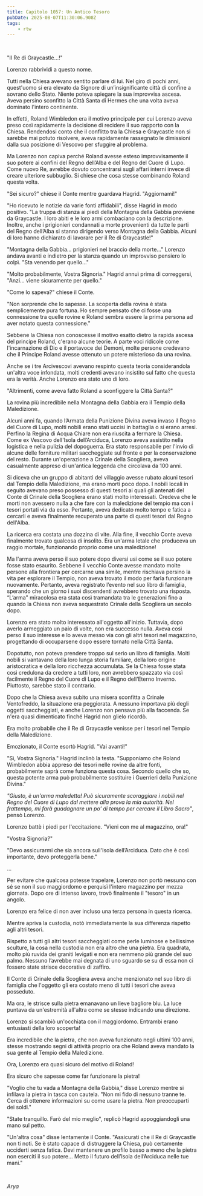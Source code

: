 ```yaml
---
title: Capitolo 1057: Un Antico Tesoro
pubDate: 2025-08-07T11:30:06.908Z
tags:
    - rtw
---
```



&nbsp;


"Il Re di Graycastle…!"


Lorenzo rabbrividì a questo nome.


Tutti nella Chiesa avevano sentito parlare di lui. Nel giro di pochi anni, quest'uomo si era elevato da Signore di un’insignificante città di confine a sovrano dello Stato. Niente poteva spiegare la sua improvvisa ascesa. Aveva persino sconfitto la Città Santa di Hermes che una volta aveva dominato l'intero continente.


In effetti, Roland Wimbledon era il motivo principale per cui Lorenzo aveva preso così rapidamente la decisione di recidere il suo rapporto con la Chiesa. Rendendosi conto che il conflitto tra la Chiesa e Graycastle non si sarebbe mai potuto risolvere, aveva rapidamente rassegnato le dimissioni dalla sua posizione di Vescovo per sfuggire al problema.


Ma Lorenzo non capiva perché Roland avesse esteso improvvisamente il suo potere ai confini del Regno dell’Alba e del Regno del Cuore di Lupo. Come nuovo Re, avrebbe dovuto concentrarsi sugli affari interni invece di creare ulteriore subbuglio. Si chiese che cosa stesse combinando Roland questa volta.


"Sei sicuro?" chiese il Conte mentre guardava Hagrid. "Aggiornami!"


"Ho ricevuto le notizie da varie fonti affidabili", disse Hagrid in modo positivo. "La truppa di stanza ai piedi della Montagna della Gabbia proviene da Graycastle. I loro abiti e le loro armi combaciano con la descrizione. Inoltre, anche i prigionieri condannati a morte provenienti da tutte le parti del Regno dell’Alba si stanno dirigendo verso Montagna della Gabbia. Alcuni di loro hanno dichiarato di lavorare per il Re di Graycastle!"


"Montagna della Gabbia... prigionieri nel braccio della morte..." Lorenzo andava avanti e indietro per la stanza quando un improvviso pensiero lo colpì. "Sta venendo per quello..."


"Molto probabilmente, Vostra Signoria." Hagrid annuì prima di correggersi, "Anzi... viene sicuramente per quello."


"Come lo sapeva?" chiese il Conte.


"Non sorprende che lo sapesse. La scoperta della rovina è stata semplicemente pura fortuna. Ho sempre pensato che ci fosse una connessione tra quelle rovine e Roland sembra essere la prima persona ad aver notato questa connessione."


Sebbene la Chiesa non conoscesse il motivo esatto dietro la rapida ascesa del principe Roland, c'erano alcune teorie. A parte voci ridicole come l'incarnazione di Dio e il portavoce dei Demoni, molte persone credevano che il Principe Roland avesse ottenuto un potere misterioso da una rovina.


Anche se i tre Arcivescovi avevano respinto questa teoria considerandola un'altra voce infondata, molti credenti avevano insistito sul fatto che questa era la verità. Anche Lorenzo era stato uno di loro.


"Altrimenti, come aveva fatto Roland a sconfiggere la Città Santa?"


La rovina più incredibile nella Montagna della Gabbia era il Tempio della Maledizione.


Alcuni anni fa, quando l’Armata della Punizione Divina aveva invaso il Regno del Cuore di Lupo, molti nobili erano stati uccisi in battaglia o si erano arresi. Perfino la Regina di Acqua Chiare non era riuscita a fermare la Chiesa. Come ex Vescovo dell'Isola dell’Arciduca, Lorenzo aveva assistito nella logistica e nella pulizia del dopoguerra. Era stato responsabile per l'invio di alcune delle forniture militari saccheggiate sul fronte e per la conservazione del resto. Durante un'operazione a Crinale della Scogliera, aveva casualmente appreso di un'antica leggenda che circolava da 100 anni.


Si diceva che un gruppo di abitanti del villaggio avesse rubato alcuni tesori dal Tempio della Maledizione, ma erano morti poco dopo. I nobili locali in seguito avevano preso possesso di questi tesori ai quali gli antenati del Conte di Crinale della Scogliera erano stati molto interessati. Credeva che le morti non avessero nulla a che fare con la maledizione del tempio ma con i tesori portati via da esso. Pertanto, aveva dedicato molto tempo e fatica a cercarli e aveva finalmente recuperato una parte di questi tesori dal Regno dell'Alba.


La ricerca era costata una dozzina di vite. Alla fine, il vecchio Conte aveva finalmente trovato qualcosa di insolito. Era un'arma letale che produceva un raggio mortale, funzionando proprio come una maledizione!


Ma l'arma aveva perso il suo potere dopo diversi usi come se il suo potere fosse stato esaurito. Sebbene il vecchio Conte avesse mandato molte persone alla frontiera per cercarne una simile, mentre rischiava persino la vita per esplorare il Tempio, non aveva trovato il modo per farla funzionare nuovamente. Pertanto, aveva registrato l’evento nel suo libro di famiglia, sperando che un giorno i suoi discendenti avrebbero trovato una risposta. “L’arma" miracolosa era stata così tramandata tra le generazioni fino a quando la Chiesa non aveva sequestrato Crinale della Scogliera un secolo dopo.


Lorenzo era stato molto interessato all'oggetto all'inizio. Tuttavia, dopo averlo armeggiato un paio di volte, non era successo nulla. Aveva così perso il suo interesse e lo aveva messo via con gli altri tesori nel magazzino, progettando di occuparsene dopo essere tornato nella Città Santa.


Dopotutto, non poteva prendere troppo sul serio un libro di famiglia. Molti nobili si vantavano della loro lunga storia familiare, della loro origine aristocratica e della loro ricchezza accumulata. Se la Chiesa fosse stata così credulona da credere a tutti loro, non avrebbero spazzato via così facilmente il Regno del Cuore di Lupo e il Regno dell’Eterno Inverno. Piuttosto, sarebbe stato il contrario.


Dopo che la Chiesa aveva subito una misera sconfitta a Crinale Ventofreddo, la situazione era peggiorata. A nessuno importava più degli oggetti saccheggiati, e anche Lorenzo non pensava più alla faccenda. Se n'era quasi dimenticato finché Hagrid non glielo ricordò.


Era molto probabile che il Re di Graycastle venisse per i tesori nel Tempio della Maledizione.


Emozionato, il Conte esortò Hagrid. "Vai avanti!"


"Sì, Vostra Signoria." Hagrid inclinò la testa. "Supponiamo che Roland Wimbledon abbia appreso dei tesori nelle rovine da altre fonti, probabilmente saprà come funziona questa cosa. Secondo quello che so, questa potente arma può probabilmente sostituire i Guerrieri della Punizione Divina."


<em>"Giusto, è un'arma maledetta! Può sicuramente scoraggiare i nobili nel Regno del Cuore di Lupo dal mettere alla prova la mia autorità. Nel frattempo, mi farà guadagnare un po' di tempo per cercare il Libro Sacro"</em>, pensò Lorenzo.


Lorenzo battè i piedi per l'eccitazione. "Vieni con me al magazzino, ora!"


"Vostra Signoria?"


"Devo assicurarmi che sia ancora sull'Isola dell’Arciduca. Dato che è così importante, devo proteggerla bene."


...


Per evitare che qualcosa potesse trapelare, Lorenzo non portò nessuno con sé se non il suo maggiordomo e perquisì l'intero magazzino per mezza giornata. Dopo ore di intenso lavoro, trovò finalmente il "tesoro" in un angolo.


Lorenzo era felice di non aver incluso una terza persona in questa ricerca.


Mentre apriva la custodia, notò immediatamente la sua differenza rispetto agli altri tesori.


Rispetto a tutti gli altri tesori saccheggiati come perle luminose e bellissime sculture, la cosa nella custodia non era altro che una pietra. Era quadrata, molto più ruvida dei graniti levigati e non era nemmeno più grande del suo palmo. Nessuno l’avrebbe mai degnata di uno sguardo se su di essa non ci fossero state strisce decorative di zaffiro.


Il Conte di Crinale della Scogliera aveva anche menzionato nel suo libro di famiglia che l'oggetto gli era costato meno di tutti i tesori che aveva posseduto.


Ma ora, le strisce sulla pietra emanavano un lieve bagliore blu. La luce puntava da un'estremità all'altra come se stesse indicando una direzione.


Lorenzo si scambiò un'occhiata con il maggiordomo. Entrambi erano entusiasti della loro scoperta!


Era incredibile che la pietra, che non aveva funzionato negli ultimi 100 anni, stesse mostrando segni di attività proprio ora che Roland aveva mandato la sua gente al Tempio della Maledizione.


Ora, Lorenzo era quasi sicuro del motivo di Roland!


Era sicuro che sapesse come far funzionare la pietra!


"Voglio che tu vada a Montagna della Gabbia," disse Lorenzo mentre si infilava la pietra in tasca con cautela. "Non mi fido di nessuno tranne te. Cerca di ottenere informazioni su come usare la pietra. Non preoccuparti dei soldi."


"State tranquillo. Farò del mio meglio", replicò Hagrid appoggiandogli una mano sul petto.


"Un'altra cosa" disse lentamente il Conte. "Assicurati che il Re di Graycastle non ti noti. Se è stato capace di distruggere la Chiesa, può certamente ucciderti senza fatica. Devi mantenere un profilo basso a meno che la pietra non eserciti il ​​suo potere... Metto il futuro dell’Isola dell’Arciduca nelle tue mani."


&nbsp;


<em>Arya</em>
                                


                                



